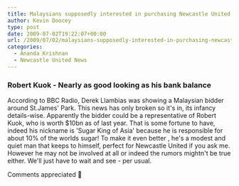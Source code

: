 ```yaml
---
title: Malaysians supposedly interested in purchasing Newcastle United
author: Kevin Doocey
type: post
date: 2009-07-02T19:22:07+00:00
url: /2009/07/02/malaysians-supposedly-interested-in-purchasing-newcastle-united/
categories:
  - Ananda Krishnan
  - Newcastle United News
---
```


### Robert Kuok - Nearly as good looking as his bank balance

According to BBC Radio, Derek Llambias was showing a Malaysian bidder around St.James' Park. This news has only broken so it's in, its infancy details-wise. Apparently the bidder could be a representative of Robert Kuok, who is worth $10bn as of last year. That is some fortune to have, indeed his nickname is 'Sugar King of Asia' because he is responsible for about 10% of the worlds sugar! To make it even better , he's a modest and quiet man that keeps to himself, perfect for Newcastle United if you ask me. However he may not be involved at all or indeed the rumors mightn't be true either. We'll just have to wait and see - per usual.

Comments appreciated 🙂
